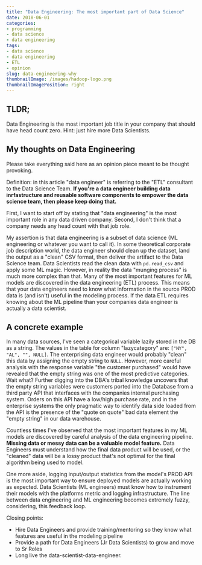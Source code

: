 ```yaml
---
title: "Data Engineering: The most important part of Data Science"
date: 2018-06-01
categories:
- programming
- data science
- data engineering
tags:
- data science
- data engineering
- ETL
- opinion
slug: data-engineering-why
thumbnailImage: /images/hadoop-logo.png
thumbnailImagePosition: right
---
```


## TLDR;

Data Engineering is the most important job title in your company that should have head count zero. Hint: just hire more Data Scientists.

## My thoughts on Data Engineering

Please take everything said here as an opinion piece meant to be thought provoking.

Definition: in this article "data engineer" is referring to the "ETL" consultant to the Data Science Team. **If you're a data engineer building data inrfastructure and reusable software components to empower the data science team, then please keep doing that.**

First, I want to start off by stating that "data engineering" is the most important role in any data driven company. Second, I don't think that a company needs any head count with that job role.

My assertion is that data engineering is a subset of data science (ML engineering or whatever you want to call it). In some theoretical corporate job description world, the data engineer should clean up the dataset, land the output as a "clean" CSV format, then deliver the artifact to the Data Science team. Data Scientists read the clean data with `pd.read_csv` and apply some ML magic. However, in reality the data "munging process" is much more complex than that. Many of the most important features for ML models are discovered in the data engineering (ETL) process. This means that your data engineers need to know what information in the source PROD data is (and isn't) useful in the modeling process. If the data ETL requires knowing about the ML pipeline than your companies data engineer is actually a data scientist.

## A concrete example

In many data sources, I've seen a categorical variable lazily stored in the DB as a string. The values in the table for column "lazycategory" are: `["NY", "AL", "", NULL]`. The enterprising data engineer would probably "clean" this data by assigning the empty string to `NULL`. However, more careful analysis with the response variable "the customer purchased" would have revealed that the empty string was one of the most predictive categories. Wait what? Further digging into the DBA's tribal knowledge uncovers that the empty string variables were customers ported into the Database from a third party API that interfaces with the companies internal purchasing system. Orders on this API have a low/high purchase rate, and in the enterprise systems the only pragmatic way to identify data side loaded from the API is the presence of the "quote on quote" bad data element the "empty string" in our data warehouse. 

Countless times I've observed that the most important features in my ML models are discovered by careful analysis of the data engineering pipeline. **Missing data or messy data can be a valuable model feature.** Data Engineers must understand how the final data product will be used, or the "cleaned" data will be a lossy product that's not optimal for the final algorithm being used to model. 

One more aside, logging input/output statistics from the model's PROD API is the most important way to ensure deployed models are actually working as expected. Data Scientists (ML engineers) must know how to instrument their models with the platforms metric and logging infrastructure. The line between data engineering and ML engineering becomes extremely fuzzy, considering, this feedback loop.

Closing points:

- Hire Data Engineers and provide training/mentoring so they know what features are useful in the modeling pipeline
- Provide a path for Data Engineers (Jr Data Scientists) to grow and move to Sr Roles
- Long live the data-scientist-data-engineer.
